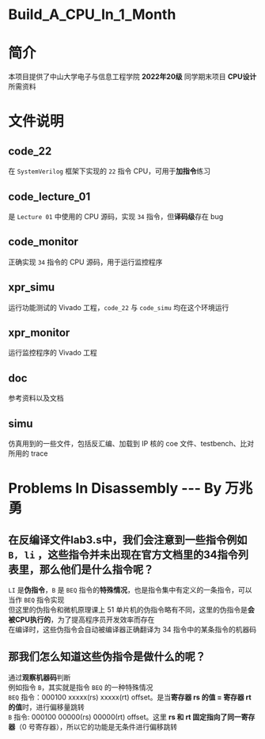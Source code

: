 # Build_A_CPU_In_1_Month
# 简介
本项目提供了中山大学电子与信息工程学院 **2022年20级** 同学期末项目 **CPU设计** 所需资料
# 文件说明
## code_22
在 `SystemVerilog` 框架下实现的 `22` 指令 CPU，可用于**加指令**练习
## code_lecture_01
是 `Lecture 01` 中使用的 CPU 源码，实现 `34` 指令，但**译码级**存在 bug
## code_monitor
正确实现 `34` 指令的 CPU 源码，用于运行监控程序
## xpr_simu
运行功能测试的 Vivado 工程，`code_22` 与 `code_simu` 均在这个环境运行
## xpr_monitor
运行监控程序的 Vivado 工程
## doc
参考资料以及文档
## simu
仿真用到的一些文件，包括反汇编、加载到 IP 核的 coe 文件、testbench、比对所用的 trace
# Problems In Disassembly --- By 万兆勇
## 在反编译文件lab3.s中，我们会注意到一些指令例如 `B, li` ，这些指令并未出现在官方文档里的34指令列表里，那么他们是什么指令呢？
`LI` 是**伪指令**，`B` 是 `BEQ` 指令的**特殊情况**，也是指令集中有定义的一条指令，可以当作 `BEQ` 指令实现<br>
但这里的伪指令和微机原理课上 51 单片机的伪指令略有不同，这里的伪指令是**会被CPU执行的**，为了提高程序员开发效率而存在<br>
在编译时，这些伪指令会自动被编译器正确翻译为 34 指令中的某条指令的机器码
## 那我们怎么知道这些伪指令是做什么的呢？
通过**观察机器码**判断<br>
例如指令 `B`，其实就是指令 `BEQ` 的一种特殊情况<br>
`BEQ` 指令：000100 xxxxx(rs) xxxxx(rt) offset。是当**寄存器 rs 的值 = 寄存器 rt 的值**时，进行偏移量跳转<br>
`B`   指令: 000100 00000(rs) 00000(rt) offset。这里 **rs 和 rt 固定指向了同一寄存器**（0 号寄存器），所以它的功能是无条件进行偏移跳转
